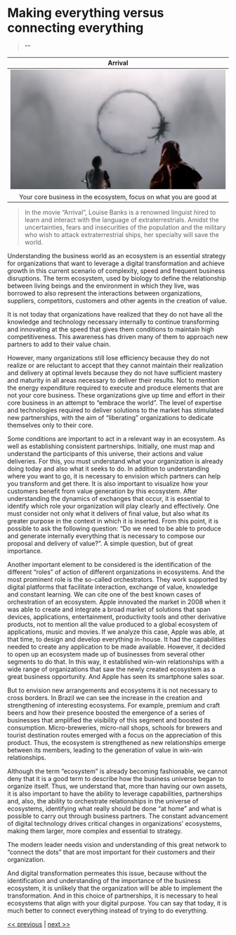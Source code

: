 # Making everything versus connecting everything

>""

| Arrival |
| :---: |
|![](../../images/making_everything_versus_connecting_everything.png)|
|Your core business in the ecosystem, focus on what you are good at|

>In the movie “Arrival”, Louise Banks is a renowned linguist hired to learn and interact with the language of extraterrestrials. Amidst the uncertainties, fears and insecurities of the population and the military who wish to attack extraterrestrial ships, her specialty will save the world.

Understanding the business world as an ecosystem is an essential strategy for organizations that want to leverage a digital transformation and achieve growth in this current scenario of complexity, speed and frequent business disruptions. The term ecosystem, used by biology to define the relationship between living beings and the environment in which they live, was borrowed to also represent the interactions between organizations, suppliers, competitors, customers and other agents in the creation of value.

It is not today that organizations have realized that they do not have all the knowledge and technology necessary internally to continue transforming and innovating at the speed that gives them conditions to maintain high competitiveness. This awareness has driven many of them to approach new partners to add to their value chain.

However, many organizations still lose efficiency because they do not realize or are reluctant to accept that they cannot maintain their realization and delivery at optimal levels because they do not have sufficient mastery and maturity in all areas necessary to deliver their results. Not to mention the energy expenditure required to execute and produce elements that are not your core business. These organizations give up time and effort in their core business in an attempt to “embrace the world”. The level of expertise and technologies required to deliver solutions to the market has stimulated new partnerships, with the aim of “liberating” organizations to dedicate themselves only to their core.

Some conditions are important to act in a relevant way in an ecosystem. As well as establishing consistent partnerships. Initially, one must map and understand the participants of this universe, their actions and value deliveries. For this, you must understand what your organization is already doing today and also what it seeks to do. In addition to understanding where you want to go, it is necessary to envision which partners can help you transform and get there. It is also important to visualize how your customers benefit from value generation by this ecosystem. After understanding the dynamics of exchanges that occur, it is essential to identify which role your organization will play clearly and effectively. One must consider not only what it delivers of final value, but also what its greater purpose in the context in which it is inserted. From this point, it is possible to ask the following question: “Do we need to be able to produce and generate internally everything that is necessary to compose our proposal and delivery of value?”. A simple question, but of great importance.

Another important element to be considered is the identification of the different “roles” of action of different organizations in ecosystems. And the most prominent role is the so-called orchestrators. They work supported by digital platforms that facilitate interaction, exchange of value, knowledge and constant learning. We can cite one of the best known cases of orchestration of an ecosystem. Apple innovated the market in 2008 when it was able to create and integrate a broad market of solutions that span devices, applications, entertainment, productivity tools and other derivative products, not to mention all the value produced to a global ecosystem of applications, music and movies. If we analyze this case, Apple was able, at that time, to design and develop everything in-house. It had the capabilities needed to create any application to be made available. However, it decided to open up an ecosystem made up of businesses from several other segments to do that. In this way, it established win-win relationships with a wide range of organizations that saw the newly created ecosystem as a great business opportunity. And Apple has seen its smartphone sales soar.

But to envision new arrangements and ecosystems it is not necessary to cross borders. In Brazil we can see the increase in the creation and strengthening of interesting ecosystems. For example, premium and craft beers and how their presence boosted the emergence of a series of businesses that amplified the visibility of this segment and boosted its consumption. Micro-breweries, micro-nail shops, schools for brewers and tourist destination routes emerged with a focus on the appreciation of this product. Thus, the ecosystem is strengthened as new relationships emerge between its members, leading to the generation of value in win-win relationships.

Although the term “ecosystem” is already becoming fashionable, we cannot deny that it is a good term to describe how the business universe began to organize itself. Thus, we understand that, more than having our own assets, it is also important to have the ability to leverage capabilities, partnerships and, also, the ability to orchestrate relationships in the universe of ecosystems, identifying what really should be done “at home” and what is possible to carry out through business partners. The constant advancement of digital technology drives critical changes in organizations' ecosystems, making them larger, more complex and essential to strategy.

The modern leader needs vision and understanding of this great network to “connect the dots” that are most important for their customers and their organization.

And digital transformation permeates this issue, because without the identification and understanding of the importance of the business ecosystem, it is unlikely that the organization will be able to implement the transformation. And in this choice of partnerships, it is necessary to heal ecosystems that align with your digital purpose. You can say that today, it is much better to connect everything instead of trying to do everything.

[<< previous](7-storytelling_not_specifications.md) | [next >>](TBD)
